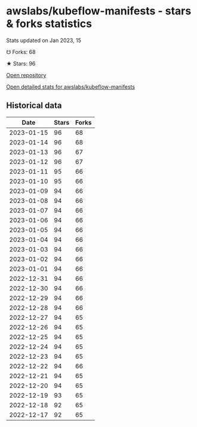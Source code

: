 # awslabs/kubeflow-manifests - stars & forks statistics

Stats updated on Jan 2023, 15

☋ Forks: 68

★ Stars: 96

[Open repository](https://github.com/awslabs/kubeflow-manifests)

[Open detailed stats for awslabs/kubeflow-manifests](https://reviewgithub.com/rep/awslabs/kubeflow-manifests)

## Historical data
| Date | Stars | Forks |
|------|-------|-------|
| 2023-01-15 | 96 | 68 | 
| 2023-01-14 | 96 | 68 | 
| 2023-01-13 | 96 | 67 | 
| 2023-01-12 | 96 | 67 | 
| 2023-01-11 | 95 | 66 | 
| 2023-01-10 | 95 | 66 | 
| 2023-01-09 | 94 | 66 | 
| 2023-01-08 | 94 | 66 | 
| 2023-01-07 | 94 | 66 | 
| 2023-01-06 | 94 | 66 | 
| 2023-01-05 | 94 | 66 | 
| 2023-01-04 | 94 | 66 | 
| 2023-01-03 | 94 | 66 | 
| 2023-01-02 | 94 | 66 | 
| 2023-01-01 | 94 | 66 | 
| 2022-12-31 | 94 | 66 | 
| 2022-12-30 | 94 | 66 | 
| 2022-12-29 | 94 | 66 | 
| 2022-12-28 | 94 | 66 | 
| 2022-12-27 | 94 | 65 | 
| 2022-12-26 | 94 | 65 | 
| 2022-12-25 | 94 | 65 | 
| 2022-12-24 | 94 | 65 | 
| 2022-12-23 | 94 | 65 | 
| 2022-12-22 | 94 | 66 | 
| 2022-12-21 | 94 | 65 | 
| 2022-12-20 | 94 | 65 | 
| 2022-12-19 | 93 | 65 | 
| 2022-12-18 | 92 | 65 | 
| 2022-12-17 | 92 | 65 | 

